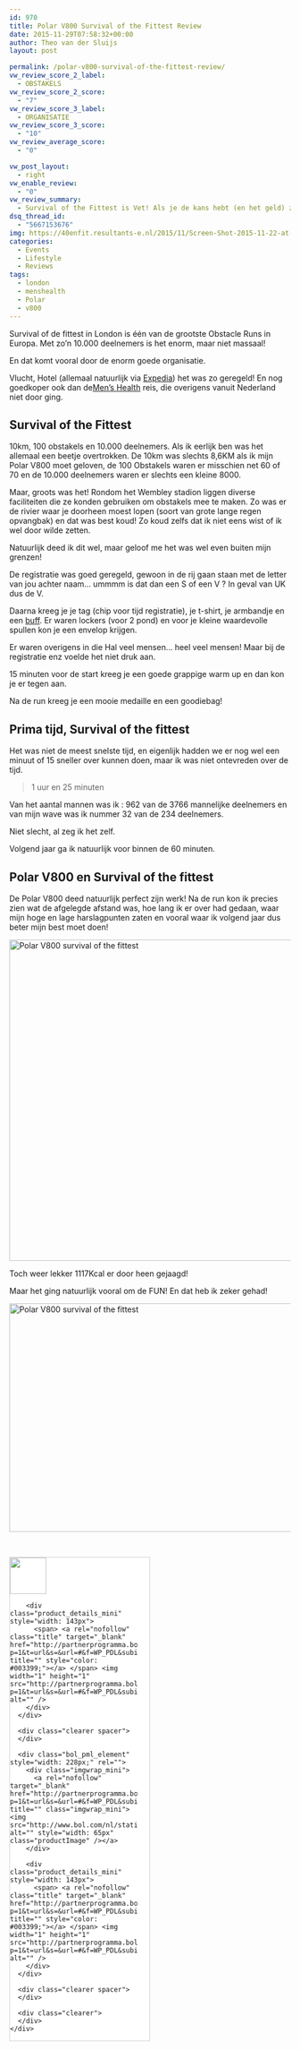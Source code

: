 ```yaml
---
id: 970
title: Polar V800 Survival of the Fittest Review
date: 2015-11-29T07:58:32+00:00
author: Theo van der Sluijs
layout: post

permalink: /polar-v800-survival-of-the-fittest-review/
vw_review_score_2_label:
  - OBSTAKELS
vw_review_score_2_score:
  - "7"
vw_review_score_3_label:
  - ORGANISATIE
vw_review_score_3_score:
  - "10"
vw_review_average_score:
  - "0"

vw_post_layout:
  - right
vw_enable_review:
  - "0"
vw_review_summary:
  - Survival of the Fittest is Vet! Als je de kans hebt (en het geld) zou ik het zeker een keer doen. De obstakels zagen er in de "folder" wel wat gaver uit dan dat ze waren en die 10km was niet echt 10km
dsq_thread_id:
  - "5667153676"
img: https://40enfit.resultants-e.nl/2015/11/Screen-Shot-2015-11-22-at-22.23.12.png
categories:
  - Events
  - Lifestyle
  - Reviews
tags:
  - london
  - menshealth
  - Polar
  - v800
---
```

Survival of de fittest in London is één van de grootste Obstacle Runs in Europa. Met zo&#8217;n 10.000 deelnemers is het enorm, maar niet massaal!

En dat komt vooral door de enorm goede organisatie.<!--more-->

Vlucht, Hotel (allemaal natuurlijk via <a href="https://ad.zanox.com/ppc/?35941096C66482065&ulp=[[https%3A%2F%2Fwww.expedia.nl%2FLonden-Hotels.d178279.Reisgids-Hotels]]" target="_blank">Expedia</a>) het was zo geregeld! En nog goedkoper ook dan de<a href="https://ad.zanox.com/ppc/?35949195C49907157&ulp=[[/mens-health-magazine]]" target="_blank">Men’s Health</a> reis, die overigens vanuit Nederland niet door ging.

## Survival of the Fittest

10km, 100 obstakels en 10.000 deelnemers. Als ik eerlijk ben was het allemaal een beetje overtrokken. De 10km was slechts 8,6KM als ik mijn Polar V800 moet geloven, de 100 Obstakels waren er misschien net 60 of 70 en de 10.000 deelnemers waren er slechts een kleine 8000.

Maar, groots was het! Rondom het Wembley stadion liggen diverse faciliteiten die ze konden gebruiken om obstakels mee te maken. Zo was er de rivier waar je doorheen moest lopen (soort van grote lange regen opvangbak) en dat was best koud! Zo koud zelfs dat ik niet eens wist of ik wel door wilde zetten.

Natuurlijk deed ik dit wel, maar geloof me het was wel even buiten mijn grenzen!

De registratie was goed geregeld, gewoon in de rij gaan staan met de letter van jou achter naam&#8230; ummmm is dat dan een S of een V ? In geval van UK dus de V.

Daarna kreeg je je tag (chip voor tijd registratie), je t-shirt, je armbandje en een <a href="http://www.headwearwebshop.nl/" target="_blank">buff</a>. Er waren lockers (voor 2 pond) en voor je kleine waardevolle spullen kon je een envelop krijgen.

Er waren overigens in die Hal veel mensen&#8230; heel veel mensen! Maar bij de registratie enz voelde het niet druk aan.

15 minuten voor de start kreeg je een goede grappige warm up en dan kon je er tegen aan.

Na de run kreeg je een mooie medaille en een goodiebag!

## Prima tijd, Survival of the fittest

Het was niet de meest snelste tijd, en eigenlijk hadden we er nog wel een minuut of 15 sneller over kunnen doen, maar ik was niet ontevreden over de tijd.

> 1 uur en 25 minuten

Van het aantal mannen was ik : 962 van de 3766 mannelijke deelnemers en van mijn wave was ik nummer 32 van de 234 deelnemers.

Niet slecht, al zeg ik het zelf.

Volgend jaar ga ik natuurlijk voor binnen de 60 minuten.

## Polar V800 en Survival of the fittest

De Polar V800 deed natuurlijk perfect zijn werk! Na de run kon ik precies zien wat de afgelegde afstand was, hoe lang ik er over had gedaan, waar mijn hoge en lage harslagpunten zaten en vooral waar ik volgend jaar dus beter mijn best moet doen!

<img class="aligncenter wp-image-979 size-full" src="https://40enfit.resultants-e.nl/2015/11/Screen-Shot-2015-11-22-at-22.21.37.png" alt="Polar V800 survival of the fittest" width="1200" height="574" srcset="https://40enfit.resultants-e.nl/2015/11/Screen-Shot-2015-11-22-at-22.21.37.png 1200w, https://40enfit.resultants-e.nl/2015/11/Screen-Shot-2015-11-22-at-22.21.37-300x144.png 300w, https://40enfit.resultants-e.nl/2015/11/Screen-Shot-2015-11-22-at-22.21.37-1024x490.png 1024w" sizes="(max-width: 1200px) 100vw, 1200px" />

Toch weer lekker 1117Kcal er door heen gejaagd!

Maar het ging natuurlijk vooral om de FUN! En dat heb ik zeker gehad!

<img class="alignleft size-full wp-image-978" src="https://40enfit.resultants-e.nl/2015/11/Screen-Shot-2015-11-22-at-22.21.03.png" alt="Polar V800 survival of the fittest" width="1200" height="408" srcset="https://40enfit.resultants-e.nl/2015/11/Screen-Shot-2015-11-22-at-22.21.03.png 1200w, https://40enfit.resultants-e.nl/2015/11/Screen-Shot-2015-11-22-at-22.21.03-300x102.png 300w, https://40enfit.resultants-e.nl/2015/11/Screen-Shot-2015-11-22-at-22.21.03-1024x348.png 1024w" sizes="(max-width: 1200px) 100vw, 1200px" />

&nbsp;

<div class="BolPartner_SelectedProducts_PlaceHolder" id="bol_565a1abb123b1_selected-products">
  <div class="bolLinks bol_pml_box" id="Sbol_565a1abb123b1_selected-products" style="width: 250px;background-color: #FFFFFF;color: #;border: 1px solid #D2D2D2">
    <div class="bol_pml_box_inner">
      <div class="bol_pml_element" style="width: 228px;" rel="">
        <div class="imgwrap_mini">
          <a rel="nofollow" target="_blank" href="http://partnerprogramma.bol.com/click/click?p=1&t=url&s=&url=#&f=WP_PDL&subid=&name=survivial" title="" class="imgwrap_mini"><img src="http://www.bol.com/nl/static/images/main/noimage_48x48default.gif" alt="" style="width: 65px" class="productImage" /></a>
        </div>
        
        <div class="product_details_mini" style="width: 143px">
          <span> <a rel="nofollow" class="title" target="_blank" href="http://partnerprogramma.bol.com/click/click?p=1&t=url&s=&url=#&f=WP_PDL&subid=&name=survivial" title="" style="color: #003399;"></a> </span> <img width="1" height="1" src="http://partnerprogramma.bol.com/click/impression?p=1&t=url&s=&url=#&f=WP_PDL&subid=&name=survivial" alt="" />
        </div>
      </div>
      
      <div class="clearer spacer">
      </div>
      
      <div class="bol_pml_element" style="width: 228px;" rel="">
        <div class="imgwrap_mini">
          <a rel="nofollow" target="_blank" href="http://partnerprogramma.bol.com/click/click?p=1&t=url&s=&url=#&f=WP_PDL&subid=&name=survivial" title="" class="imgwrap_mini"><img src="http://www.bol.com/nl/static/images/main/noimage_48x48default.gif" alt="" style="width: 65px" class="productImage" /></a>
        </div>
        
        <div class="product_details_mini" style="width: 143px">
          <span> <a rel="nofollow" class="title" target="_blank" href="http://partnerprogramma.bol.com/click/click?p=1&t=url&s=&url=#&f=WP_PDL&subid=&name=survivial" title="" style="color: #003399;"></a> </span> <img width="1" height="1" src="http://partnerprogramma.bol.com/click/impression?p=1&t=url&s=&url=#&f=WP_PDL&subid=&name=survivial" alt="" />
        </div>
      </div>
      
      <div class="clearer spacer">
      </div>
      
      <div class="clearer">
      </div>
    </div>
  </div>
</div>